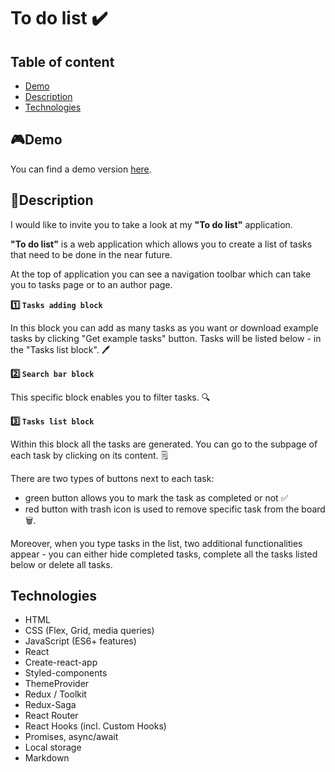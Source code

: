 # To do list ✔️

## Table of content

- [Demo](#demo)
- [Description](#description)
- [Technologies](#technologies)

## 🎮Demo

You can find a demo version [here](https://mizdebski77.github.io/tasks-list-react/).

## 📖Description

I would like to invite you to take a look at my **"To do list"** application.

**"To do list"** is a web application which allows you to create a list of tasks that need to be done in the near future.

At the top of application you can see a navigation toolbar which can take you to tasks page or to an author page.

**1️⃣ `Tasks adding block`**

In this block you can add as many tasks as you want or download example tasks by clicking "Get example tasks" button. Tasks will be listed below - in the "Tasks list block". 🖊️

**2️⃣ `Search bar block`**

This specific block enables you to filter tasks. 🔍

**3️⃣ `Tasks list block`**

Within this block all the tasks are generated. You can go to the subpage of each task by clicking on its content. 🗒️

There are two types of buttons next to each task:

- green button allows you to mark the task as completed or not ✅
- red button with trash icon is used to remove specific task from the board 🗑️.

Moreover, when you type tasks in the list, two additional functionalities appear - you can either hide completed tasks, complete all the tasks listed below or delete all tasks.


## Technologies

- HTML
- CSS (Flex, Grid, media queries)
- JavaScript (ES6+ features)
- React
- Create-react-app
- Styled-components
- ThemeProvider
- Redux / Toolkit
- Redux-Saga
- React Router
- React Hooks (incl. Custom Hooks)
- Promises, async/await
- Local storage
- Markdown

